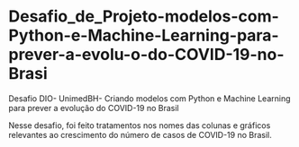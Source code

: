 # Desafio_de_Projeto-modelos-com-Python-e-Machine-Learning-para-prever-a-evolu-o-do-COVID-19-no-Brasi
Desafio DIO- UnimedBH-  Criando modelos com Python e Machine Learning para prever a evolução do COVID-19 no Brasil

Nesse desafio, foi feito tratamentos nos nomes das colunas e gráficos relevantes ao crescimento do número de casos de COVID-19 no Brasil.
